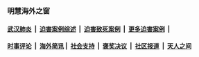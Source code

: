 
### 明慧海外之窗

####  [武汉肺炎](indexes/365.md?t=06060601) &nbsp;|&nbsp;  [迫害案例综述](indexes/328.md?t=06060601) &nbsp;|&nbsp; [迫害致死案例](indexes/277.md?t=06060601)  &nbsp;|&nbsp; [更多迫害案例](indexes/81.md?t=06060601)  &nbsp;|&nbsp; 
####  [时事评论](indexes/19.md?t=06060601) &nbsp;|&nbsp; [海外简讯](indexes/245.md?t=06060601)&nbsp;|&nbsp;  [社会支持](indexes/140.md?t=06060601) &nbsp;|&nbsp; [褒奖决议](indexes/282.md?t=06060601) &nbsp;|&nbsp; [社区报道](indexes/91.md?t=06060601)  &nbsp;|&nbsp; [天人之间](indexes/78.md?t=06060601) 

